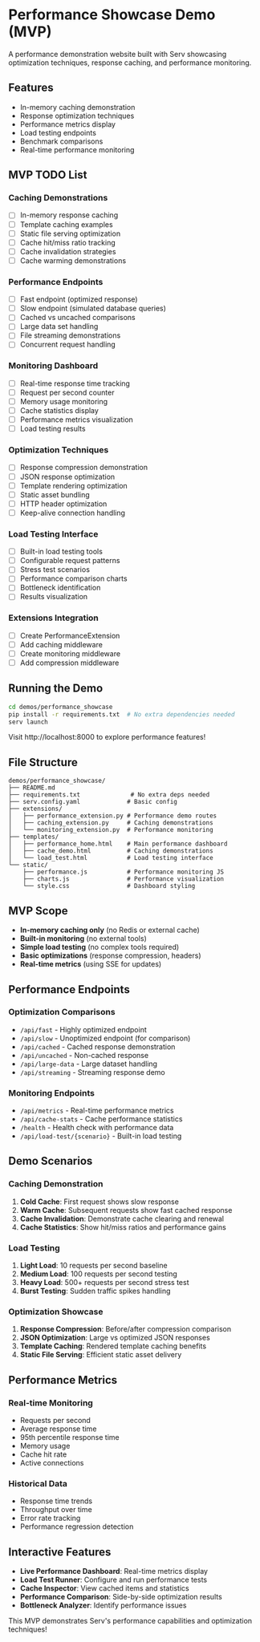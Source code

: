 # Performance Showcase Demo (MVP)

A performance demonstration website built with Serv showcasing optimization techniques, response caching, and performance monitoring.

## Features

- In-memory caching demonstration
- Response optimization techniques
- Performance metrics display
- Load testing endpoints
- Benchmark comparisons
- Real-time performance monitoring

## MVP TODO List

### Caching Demonstrations
- [ ] In-memory response caching
- [ ] Template caching examples
- [ ] Static file serving optimization
- [ ] Cache hit/miss ratio tracking
- [ ] Cache invalidation strategies
- [ ] Cache warming demonstrations

### Performance Endpoints
- [ ] Fast endpoint (optimized response)
- [ ] Slow endpoint (simulated database queries)
- [ ] Cached vs uncached comparisons
- [ ] Large data set handling
- [ ] File streaming demonstrations
- [ ] Concurrent request handling

### Monitoring Dashboard
- [ ] Real-time response time tracking
- [ ] Request per second counter
- [ ] Memory usage monitoring
- [ ] Cache statistics display
- [ ] Performance metrics visualization
- [ ] Load testing results

### Optimization Techniques
- [ ] Response compression demonstration
- [ ] JSON response optimization
- [ ] Template rendering optimization
- [ ] Static asset bundling
- [ ] HTTP header optimization
- [ ] Keep-alive connection handling

### Load Testing Interface
- [ ] Built-in load testing tools
- [ ] Configurable request patterns
- [ ] Stress test scenarios
- [ ] Performance comparison charts
- [ ] Bottleneck identification
- [ ] Results visualization

### Extensions Integration
- [ ] Create PerformanceExtension
- [ ] Add caching middleware
- [ ] Create monitoring middleware
- [ ] Add compression middleware

## Running the Demo

```bash
cd demos/performance_showcase
pip install -r requirements.txt  # No extra dependencies needed
serv launch
```

Visit http://localhost:8000 to explore performance features!

## File Structure

```
demos/performance_showcase/
├── README.md
├── requirements.txt              # No extra deps needed
├── serv.config.yaml             # Basic config
├── extensions/
│   ├── performance_extension.py # Performance demo routes
│   ├── caching_extension.py     # Caching demonstrations
│   └── monitoring_extension.py  # Performance monitoring
├── templates/
│   ├── performance_home.html    # Main performance dashboard
│   ├── cache_demo.html          # Caching demonstrations
│   └── load_test.html           # Load testing interface
└── static/
    ├── performance.js           # Performance monitoring JS
    ├── charts.js                # Performance visualization
    └── style.css                # Dashboard styling
```

## MVP Scope

- **In-memory caching only** (no Redis or external cache)
- **Built-in monitoring** (no external tools)
- **Simple load testing** (no complex tools required)
- **Basic optimizations** (response compression, headers)
- **Real-time metrics** (using SSE for updates)

## Performance Endpoints

### Optimization Comparisons
- `/api/fast` - Highly optimized endpoint
- `/api/slow` - Unoptimized endpoint (for comparison)
- `/api/cached` - Cached response demonstration
- `/api/uncached` - Non-cached response
- `/api/large-data` - Large dataset handling
- `/api/streaming` - Streaming response demo

### Monitoring Endpoints
- `/api/metrics` - Real-time performance metrics
- `/api/cache-stats` - Cache performance statistics
- `/health` - Health check with performance data
- `/api/load-test/{scenario}` - Built-in load testing

## Demo Scenarios

### Caching Demonstration
1. **Cold Cache**: First request shows slow response
2. **Warm Cache**: Subsequent requests show fast cached response
3. **Cache Invalidation**: Demonstrate cache clearing and renewal
4. **Cache Statistics**: Show hit/miss ratios and performance gains

### Load Testing
1. **Light Load**: 10 requests per second baseline
2. **Medium Load**: 100 requests per second testing
3. **Heavy Load**: 500+ requests per second stress test
4. **Burst Testing**: Sudden traffic spikes handling

### Optimization Showcase
1. **Response Compression**: Before/after compression comparison
2. **JSON Optimization**: Large vs optimized JSON responses
3. **Template Caching**: Rendered template caching benefits
4. **Static File Serving**: Efficient static asset delivery

## Performance Metrics

### Real-time Monitoring
- Requests per second
- Average response time
- 95th percentile response time
- Memory usage
- Cache hit rate
- Active connections

### Historical Data
- Response time trends
- Throughput over time
- Error rate tracking
- Performance regression detection

## Interactive Features

- **Live Performance Dashboard**: Real-time metrics display
- **Load Test Runner**: Configure and run performance tests
- **Cache Inspector**: View cached items and statistics
- **Performance Comparison**: Side-by-side optimization results
- **Bottleneck Analyzer**: Identify performance issues

This MVP demonstrates Serv's performance capabilities and optimization techniques! 